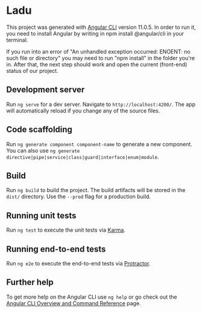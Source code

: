 # Ladu

This project was generated with [Angular CLI](https://github.com/angular/angular-cli) version 11.0.5.
In order to run it, you need to install Angular by writing in npm install @angular/cli in your terminal. 

If you run into an error of "An unhandled exception occurred: ENOENT: no such file or directory" you may need to run "npm install" in the folder you're in. 
After that, the next step should work and open the current (front-end) status of our project.

## Development server

Run `ng serve` for a dev server. Navigate to `http://localhost:4200/`. The app will automatically reload if you change any of the source files.

## Code scaffolding

Run `ng generate component component-name` to generate a new component. You can also use `ng generate directive|pipe|service|class|guard|interface|enum|module`.

## Build

Run `ng build` to build the project. The build artifacts will be stored in the `dist/` directory. Use the `--prod` flag for a production build.

## Running unit tests

Run `ng test` to execute the unit tests via [Karma](https://karma-runner.github.io).

## Running end-to-end tests

Run `ng e2e` to execute the end-to-end tests via [Protractor](http://www.protractortest.org/).

## Further help

To get more help on the Angular CLI use `ng help` or go check out the [Angular CLI Overview and Command Reference](https://angular.io/cli) page.
